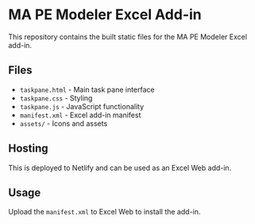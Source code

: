 # MA PE Modeler Excel Add-in

This repository contains the built static files for the MA PE Modeler Excel add-in.

## Files

- `taskpane.html` - Main task pane interface
- `taskpane.css` - Styling
- `taskpane.js` - JavaScript functionality
- `manifest.xml` - Excel add-in manifest
- `assets/` - Icons and assets

## Hosting

This is deployed to Netlify and can be used as an Excel Web add-in.

## Usage

Upload the `manifest.xml` to Excel Web to install the add-in.